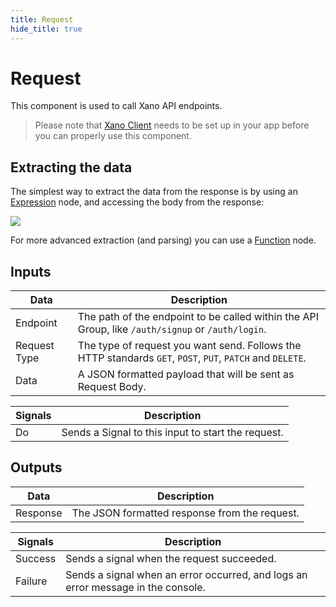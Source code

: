 ```yaml
---
title: Request
hide_title: true
---
```


# Request

This component is used to call Xano API endpoints.

> Please note that [Xano Client](/library/prefabs/xano/components/setup-xanoclient/) needs to be set up in your app before you can properly use this component.

## Extracting the data

The simplest way to extract the data from the response is by using an [Expression](/nodes/math/expression/) node, and accessing the body from the response:

<div className="ndl-image-with-background l">

![](/library/prefabs/xano/extract-response.png)

</div>

For more advanced extraction (and parsing) you can use a [Function](/nodes/javascript/function) node.

## Inputs

| Data                                           | Description                                                                                               |
| ---------------------------------------------- | --------------------------------------------------------------------------------------------------------- |
| <span className="ndl-data">Endpoint</span>     | The path of the endpoint to be called within the API Group, like `/auth/signup` or `/auth/login`.         |
| <span className="ndl-data">Request Type</span> | The type of request you want send. Follows the HTTP standards `GET`, `POST`, `PUT`, `PATCH` and `DELETE`. |
| <span className="ndl-data">Data</span>         | A JSON formatted payload that will be sent as Request Body.                                               |

| Signals                                | Description                                        |
| -------------------------------------- | -------------------------------------------------- |
| <span className="ndl-signal">Do</span> | Sends a Signal to this input to start the request. |

## Outputs

| Data                                       | Description                                   |
| ------------------------------------------ | --------------------------------------------- |
| <span className="ndl-data">Response</span> | The JSON formatted response from the request. |

| Signals                                     | Description                                                                      |
| ------------------------------------------- | -------------------------------------------------------------------------------- |
| <span className="ndl-signal">Success</span> | Sends a signal when the request succeeded.                                       |
| <span className="ndl-signal">Failure</span> | Sends a signal when an error occurred, and logs an error message in the console. |
